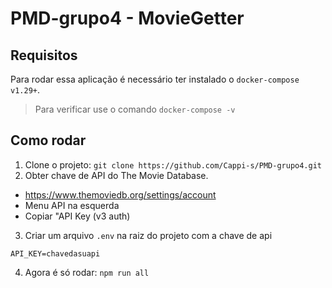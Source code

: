# PMD-grupo4 - MovieGetter

## Requisitos
Para rodar essa aplicação é necessário ter instalado o `docker-compose v1.29+`. 
> Para verificar use o comando `docker-compose -v` 

## Como rodar 
1. Clone o projeto: `git clone https://github.com/Cappi-s/PMD-grupo4.git`
2. Obter chave de API do The Movie Database. 
  - https://www.themoviedb.org/settings/account
  - Menu API na esquerda 
  - Copiar "API Key (v3 auth)  
3. Criar um arquivo `.env` na raiz do projeto com a chave de api
```
API_KEY=chavedasuapi
```
4. Agora é só rodar: `npm run all` 

